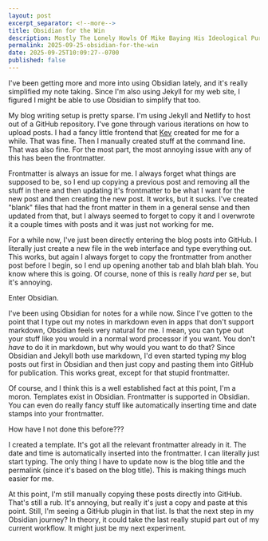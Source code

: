 ```yaml
---
layout: post
excerpt_separator: <!--more-->
title: Obsidian for the Win
description: Mostly The Lonely Howls Of Mike Baying His Ideological Purity At The Moon
permalink: 2025-09-25-obsidian-for-the-win
date: 2025-09-25T10:09:27--0700
published: false
---
```

I've been getting more and more into using Obsidian lately, and it's really simplified my note taking. Since I'm also using Jekyll for my web site, I figured I might be able to use Obsidian to simplify that too.

<!--more-->

My blog writing setup is pretty sparse. I'm using Jekyll and Netlify to host out of a GitHub repository. I've gone through various iterations on how to upload posts. I had a fancy little frontend that [Kev](https://kevquirk.com) created for me for a while. That was fine. Then I manually created stuff at the command line. That was also fine. For the most part, the most annoying issue with any of this has been the frontmatter. 

Frontmatter is always an issue for me. I always forget what things are supposed to be, so I end up copying a previous post and removing all the stuff in there and then updating it's frontmatter to be what I want for the new post and then creating the new post. It works, but it sucks. I've created "blank" files that had the front matter in them in a general sense and then updated from that, but I always seemed to forget to copy it and I overwrote it a couple times with posts and it was just not working for me.

For a while now, I've just been directly entering the blog posts into GitHub. I literally just create a new file in the web interface and type everything out. This works, but again I always forget to copy the frontmatter from another post before I begin, so I end up opening another tab and blah blah blah. You know where this is going. Of course, none of this is really _hard_ per se, but it's annoying. 

Enter Obsidian.

I've been using Obsidian for notes for a while now. Since I've gotten to the point that I type out my notes in markdown even in apps that don't support markdown, Obsidian feels very natural for me. I mean, you can type out your stuff like you would in a normal word processor if you want. You don't _have_ to do it in markdown, but why would you want to do that? Since Obsidian and Jekyll both use markdown, I'd even started typing my blog posts out first in Obsidian and then just copy and pasting them into GitHub for publication. This works great, except for that stupid frontmatter.

Of course, and I think this is a well established fact at this point, I'm a moron. Templates exist in Obsidian. Frontmatter is supported in Obsidian. You can even do really fancy stuff like automatically inserting time and date stamps into your frontmatter.

How have I not done this before???

I created a template. It's got all the relevant frontmatter already in it. The date and time is automatically inserted into the frontmatter. I can literally just start typing. The only thing I have to update now is the blog title and the permalink (since it's based on the blog title). This is making things much easier for me. 

At this point, I'm still manually copying these posts directly into GitHub. That's still a rub. It's annoying, but really it's just a copy and paste at this point. Still, I'm seeing a GitHub plugin in that list. Is that the next step in my Obsidian journey? In theory, it could take the last really stupid part out of my current workflow. It might just be my next experiment.
